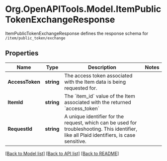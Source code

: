 # Org.OpenAPITools.Model.ItemPublicTokenExchangeResponse
ItemPublicTokenExchangeResponse defines the response schema for `/item/public_token/exchange`

## Properties

Name | Type | Description | Notes
------------ | ------------- | ------------- | -------------
**AccessToken** | **string** | The access token associated with the Item data is being requested for. | 
**ItemId** | **string** | The &#x60;item_id&#x60; value of the Item associated with the returned &#x60;access_token&#x60; | 
**RequestId** | **string** | A unique identifier for the request, which can be used for troubleshooting. This identifier, like all Plaid identifiers, is case sensitive. | 

[[Back to Model list]](../README.md#documentation-for-models) [[Back to API list]](../README.md#documentation-for-api-endpoints) [[Back to README]](../README.md)

